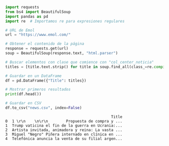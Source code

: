 ```python
import requests
from bs4 import BeautifulSoup
import pandas as pd
import re  # Importamos re para expresiones regulares

# URL de Emol
url = "https://www.emol.com/"

# Obtener el contenido de la página
response = requests.get(url)
soup = BeautifulSoup(response.text, "html.parser")

# Buscar elementos con clase que comience con "col_center_noticia"
titles = [title.text.strip() for title in soup.find_all(class_=re.compile("^col_center_noticia"))]

# Guardar en un DataFrame
df = pd.DataFrame({"Title": titles})

# Mostrar primeros resultados
print(df.head())

# Guardar en CSV
df.to_csv("news.csv", index=False)


```

                                                   Title
    0  1 \r\n    \n\r\n        Propuesta de compra y ...
    1  Trump vaticina el fin de la guerra en Ucrania:...
    2  Artista invitada, animadora y reina: La vasta ...
    3  Miguel "Negro" Piñera internado en clínica en ...
    4  Telefónica anuncia la venta de su filial argen...
    


```python

```
